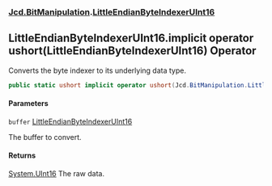 ### [Jcd.BitManipulation](Jcd.BitManipulation.md 'Jcd.BitManipulation').[LittleEndianByteIndexerUInt16](Jcd.BitManipulation.LittleEndianByteIndexerUInt16.md 'Jcd.BitManipulation.LittleEndianByteIndexerUInt16')

## LittleEndianByteIndexerUInt16.implicit operator ushort(LittleEndianByteIndexerUInt16) Operator

Converts the byte indexer to its underlying data type.

```csharp
public static ushort implicit operator ushort(Jcd.BitManipulation.LittleEndianByteIndexerUInt16 buffer);
```
#### Parameters

<a name='Jcd.BitManipulation.LittleEndianByteIndexerUInt16.op_Implicitushort(Jcd.BitManipulation.LittleEndianByteIndexerUInt16).buffer'></a>

`buffer` [LittleEndianByteIndexerUInt16](Jcd.BitManipulation.LittleEndianByteIndexerUInt16.md 'Jcd.BitManipulation.LittleEndianByteIndexerUInt16')

The buffer to convert.

#### Returns
[System.UInt16](https://docs.microsoft.com/en-us/dotnet/api/System.UInt16 'System.UInt16')
The raw data.